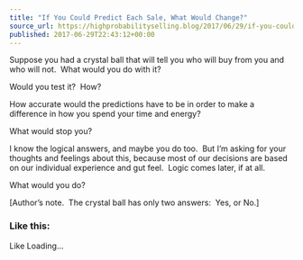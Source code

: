 ```yaml
---
title: "If You Could Predict Each Sale, What Would Change?"
source_url: https://highprobabilityselling.blog/2017/06/29/if-you-could-predict-each-sale-what-would-change
published: 2017-06-29T22:43:12+00:00
---
```

Suppose you had a crystal ball that will tell you who will buy from you and who will not.  What would you do with it?


Would you test it?  How?


How accurate would the predictions have to be in order to make a difference in how you spend your time and energy?


What would stop you?


I know the logical answers, and maybe you do too.  But I’m asking for your thoughts and feelings about this, because most of our decisions are based on our individual experience and gut feel.  Logic comes later, if at all.


What would you do?


\[Author’s note.  The crystal ball has only two answers:  Yes, or No.]


### Like this:

Like Loading...
